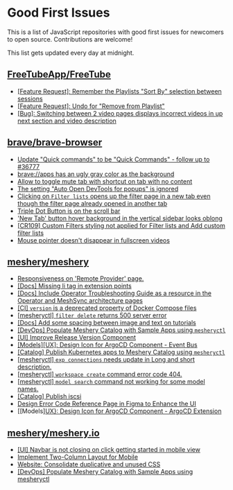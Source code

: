 # Good First Issues

This is a list of JavaScript repositories with good first issues for newcomers to open source. Contributions are welcome!

This list gets updated every day at midnight.

## [FreeTubeApp/FreeTube](https://github.com/FreeTubeApp/FreeTube)

- [[Feature Request]: Remember the Playlists "Sort By" selection between sessions](https://github.com/FreeTubeApp/FreeTube/issues/5008)
- [[Feature Request]: Undo for "Remove from Playlist"](https://github.com/FreeTubeApp/FreeTube/issues/5421)
- [[Bug]: Switching between 2 video pages displays incorrect videos in up next section and video description](https://github.com/FreeTubeApp/FreeTube/issues/2261)

## [brave/brave-browser](https://github.com/brave/brave-browser)

- [Update "Quick commands" to be "Quick Commands" - follow up to #36777](https://github.com/brave/brave-browser/issues/36845)
- [brave://apps has an ugly gray color as the background](https://github.com/brave/brave-browser/issues/25736)
- [Allow to toggle mute tab with shortcut on tab with no content](https://github.com/brave/brave-browser/issues/40016)
- [The setting "Auto Open DevTools for popups" is ignored](https://github.com/brave/brave-browser/issues/39597)
- [Clicking on `Filter lists` opens up the filter page in a new tab even though the filter page already opened in another tab](https://github.com/brave/brave-browser/issues/24120)
- [Triple Dot Button is on the  scroll bar ](https://github.com/brave/brave-browser/issues/36298)
- ['New Tab' button hover background in the vertical sidebar looks oblong](https://github.com/brave/brave-browser/issues/40323)
- [[CR109] Custom Filters styling not applied for Filter lists and Add custom filter lists](https://github.com/brave/brave-browser/issues/27647)
- [Mouse pointer doesn't disappear in fullscreen videos](https://github.com/brave/brave-browser/issues/17292)

## [meshery/meshery](https://github.com/meshery/meshery)

- [Responsiveness on 'Remote Provider' page.](https://github.com/meshery/meshery/issues/10743)
- [[Docs] Missing li tag in extension points](https://github.com/meshery/meshery/issues/11782)
- [[Docs] Include Operator Troubleshooting Guide as a resource in the Operator and MeshSync architecture pages](https://github.com/meshery/meshery/issues/11430)
- [[CI] `version` is a deprecated property of Docker Compose files](https://github.com/meshery/meshery/issues/11875)
- [[mesheryctl] `filter delete` returns 500 server error](https://github.com/meshery/meshery/issues/11318)
- [[Docs] Add some spacing between image and text on tutorials](https://github.com/meshery/meshery/issues/11783)
- [[DevOps] Populate Meshery Catalog with Sample Apps using `mesheryctl`](https://github.com/meshery/meshery/issues/10458)
- [[UI] Improve Release Version Component](https://github.com/meshery/meshery/issues/9569)
- [[Models][UX]: Design Icon for ArgoCD Component - Event Bus](https://github.com/meshery/meshery/issues/10297)
- [[Catalog] Publish Kubernetes apps to Meshery Catalog using `mesheryctl`](https://github.com/meshery/meshery/issues/10444)
- [[mesheryctl] `exp connections` needs update in Long and short description.](https://github.com/meshery/meshery/issues/11311)
- [[mesheryctl] `workspace create` command error code 404.](https://github.com/meshery/meshery/issues/11312)
- [[mesheryctl] `model search` command not working for some model names.](https://github.com/meshery/meshery/issues/11319)
- [[Catalog] Publish iscsi](https://github.com/meshery/meshery/issues/9287)
- [Design Error Code Reference Page in Figma to Enhance the UI ](https://github.com/meshery/meshery/issues/8995)
- [[Models][UX}: Design Icon for ArgoCD Component - ArgoCD Extension](https://github.com/meshery/meshery/issues/10290)

## [meshery/meshery.io](https://github.com/meshery/meshery.io)

- [[UI] Navbar is not closing on click getting started in mobile view](https://github.com/meshery/meshery.io/issues/1888)
- [Implement Two-Column Layout for Mobile](https://github.com/meshery/meshery.io/issues/1827)
- [Website: Consolidate duplicative and unused CSS](https://github.com/meshery/meshery.io/issues/896)
- [[DevOps] Populate Meshery Catalog with Sample Apps using mesheryctl](https://github.com/meshery/meshery.io/issues/1650)

